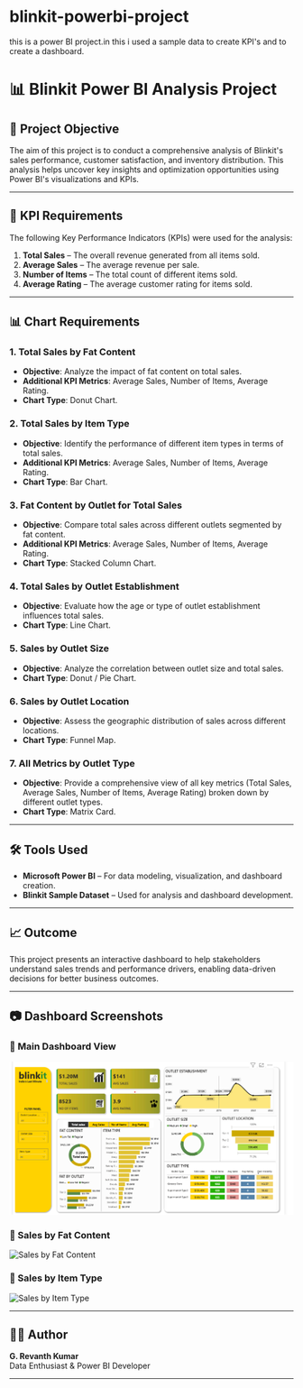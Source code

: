 # blinkit-powerbi-project
this is a power BI project.in this i used a sample data to create KPI's and to create a dashboard. 
# 📊 Blinkit Power BI Analysis Project

## 🧠 Project Objective

The aim of this project is to conduct a comprehensive analysis of Blinkit's sales performance, customer satisfaction, and inventory distribution. This analysis helps uncover key insights and optimization opportunities using Power BI's visualizations and KPIs.

---

## 📌 KPI Requirements

The following Key Performance Indicators (KPIs) were used for the analysis:

1. **Total Sales** – The overall revenue generated from all items sold.
2. **Average Sales** – The average revenue per sale.
3. **Number of Items** – The total count of different items sold.
4. **Average Rating** – The average customer rating for items sold.

---

## 📊 Chart Requirements

### 1. Total Sales by Fat Content
- **Objective**: Analyze the impact of fat content on total sales.
- **Additional KPI Metrics**: Average Sales, Number of Items, Average Rating.
- **Chart Type**: Donut Chart.

### 2. Total Sales by Item Type
- **Objective**: Identify the performance of different item types in terms of total sales.
- **Additional KPI Metrics**: Average Sales, Number of Items, Average Rating.
- **Chart Type**: Bar Chart.

### 3. Fat Content by Outlet for Total Sales
- **Objective**: Compare total sales across different outlets segmented by fat content.
- **Additional KPI Metrics**: Average Sales, Number of Items, Average Rating.
- **Chart Type**: Stacked Column Chart.

### 4. Total Sales by Outlet Establishment
- **Objective**: Evaluate how the age or type of outlet establishment influences total sales.
- **Chart Type**: Line Chart.

### 5. Sales by Outlet Size
- **Objective**: Analyze the correlation between outlet size and total sales.
- **Chart Type**: Donut / Pie Chart.

### 6. Sales by Outlet Location
- **Objective**: Assess the geographic distribution of sales across different locations.
- **Chart Type**: Funnel Map.

### 7. All Metrics by Outlet Type
- **Objective**: Provide a comprehensive view of all key metrics (Total Sales, Average Sales, Number of Items, Average Rating) broken down by different outlet types.
- **Chart Type**: Matrix Card.

---

## 🛠 Tools Used

- **Microsoft Power BI** – For data modeling, visualization, and dashboard creation.
- **Blinkit Sample Dataset** – Used for analysis and dashboard development.

---

## 📈 Outcome

This project presents an interactive dashboard to help stakeholders understand sales trends and performance drivers, enabling data-driven decisions for better business outcomes.

---

## 📷 Dashboard Screenshots

### 🔹 Main Dashboard View
![Main Dashboard](./images/dashboard-mian.png)

### 🔹 Sales by Fat Content
![Sales by Fat Content](./images/dashboard-fat-content.png)

### 🔹 Sales by Item Type
![Sales by Item Type](./images/dashboard-item-type.png)


---

## 👨‍💼 Author

**G. Revanth Kumar**  
Data Enthusiast & Power BI Developer

---

